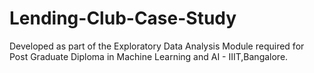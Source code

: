# Lending-Club-Case-Study
Developed as part of the Exploratory Data Analysis Module required for Post Graduate Diploma in Machine Learning and AI - IIIT,Bangalore.
